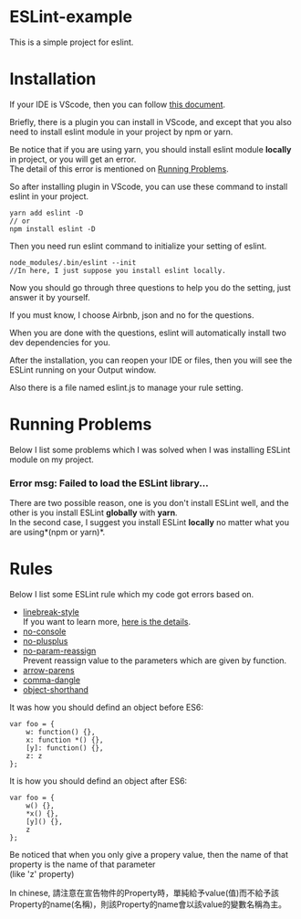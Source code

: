 # ESLint-example

This is a simple project for eslint.

# Installation

If your IDE is VScode, then you can follow [this document](https://wcc723.github.io/tool/2017/11/09/coding-style/).

Briefly, there is a plugin you can install in VScode, and except that you also need to install eslint module in your project by npm or yarn.  

Be notice that if you are using yarn, you should install eslint module **locally** in project, or you will get an error.  
The detail of this error is mentioned on [Running Problems](#running-problems).

So after installing plugin in VScode, you can use these command to install eslint in your project.

```=bash
yarn add eslint -D
// or
npm install eslint -D
```

Then you need run eslint command to initialize your setting of eslint.
```=bash
node_modules/.bin/eslint --init
//In here, I just suppose you install eslint locally.
```

Now you should go through three questions to help you do the setting, just answer it by yourself.

If you must know, I choose Airbnb, json and no for the questions.

When you are done with the questions, eslint will automatically install two dev dependencies for you.

After the installation, you can reopen your IDE or files, then you will see the ESLint running on your Output window.

Also there is a file named eslint.js to manage your rule setting. 

# Running Problems

Below I list some problems which I was solved when I was installing ESLint module on my project.

### Error msg: Failed to load the ESLint library...

There are two possible reason, one is you don't install ESLint well, and the other is you install ESLint **globally** with **yarn**.  
In the second case, I suggest you install ESLint **locally** no matter what you are using*(npm or yarn)*.

# Rules

Below I list some ESLint rule which my code got errors based on.

* [linebreak-style](https://eslint.org/docs/rules/linebreak-style)  
If you want to learn more, [here is the details](https://stackoverflow.com/questions/37826449/expected-linebreaks-to-be-lf-but-found-crlf-linebreak-style-in-eslint-using).
* [no-console](https://eslint.org/docs/rules/no-console)
* [no-plusplus](https://eslint.org/docs/rules/no-plusplus)
* [no-param-reassign](https://eslint.org/docs/rules/no-param-reassign)  
Prevent reassign value to the parameters which are given by function.
* [arrow-parens](https://eslint.org/docs/rules/arrow-parens)
* [comma-dangle](https://eslint.org/docs/rules/comma-dangle)
* [object-shorthand](https://eslint.org/docs/rules/object-shorthand)  

It was how you should defind an object before ES6:  

```
var foo = {
    w: function() {},
    x: function *() {},
    [y]: function() {},
    z: z
};
```

It is how you should defind an object after ES6:  

```
var foo = {
    w() {},
    *x() {},
    [y]() {},
    z
};
``` 

Be noticed that when you only give a propery value, then the name of that property is the name of that parameter  
(like 'z' property)

In chinese, 請注意在宣告物件的Property時，單純給予value(值)而不給予該Property的name(名稱)，則該Property的name會以該value的變數名稱為主。